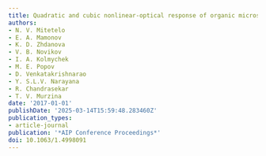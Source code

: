 ```yaml
---
title: Quadratic and cubic nonlinear-optical response of organic microstructures
authors:
- N. V. Mitetelo
- E. A. Mamonov
- K. D. Zhdanova
- V. B. Novikov
- I. A. Kolmychek
- M. E. Popov
- D. Venkatakrishnarao
- Y. S.L.V. Narayana
- R. Chandrasekar
- T. V. Murzina
date: '2017-01-01'
publishDate: '2025-03-14T15:59:48.283460Z'
publication_types:
- article-journal
publication: '*AIP Conference Proceedings*'
doi: 10.1063/1.4998091
---
```

